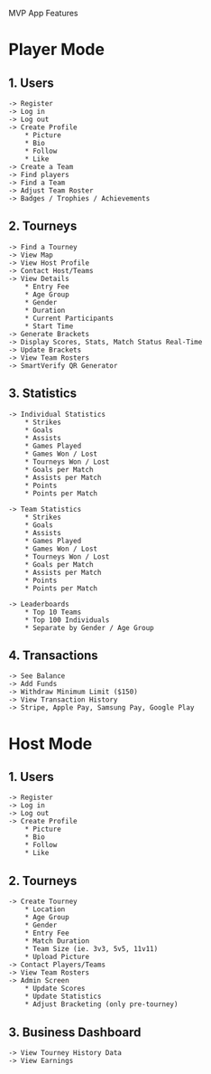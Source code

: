 MVP App Features

# Player Mode

## 1. Users

    -> Register  
    -> Log in  
    -> Log out  
    -> Create Profile
        * Picture
        * Bio
        * Follow
        * Like
    -> Create a Team  
    -> Find players  
    -> Find a Team
    -> Adjust Team Roster
    -> Badges / Trophies / Achievements


## 2. Tourneys
    -> Find a Tourney
    -> View Map
    -> View Host Profile
    -> Contact Host/Teams
    -> View Details
        * Entry Fee
        * Age Group
        * Gender
        * Duration  
        * Current Participants
        * Start Time
    -> Generate Brackets
    -> Display Scores, Stats, Match Status Real-Time
    -> Update Brackets
    -> View Team Rosters
    -> SmartVerify QR Generator

## 3. Statistics

    -> Individual Statistics  
        * Strikes
        * Goals
        * Assists
        * Games Played
        * Games Won / Lost
        * Tourneys Won / Lost
        * Goals per Match
        * Assists per Match
        * Points
        * Points per Match

    -> Team Statistics
        * Strikes
        * Goals
        * Assists
        * Games Played
        * Games Won / Lost
        * Tourneys Won / Lost
        * Goals per Match
        * Assists per Match
        * Points
        * Points per Match

    -> Leaderboards
        * Top 10 Teams
        * Top 100 Individuals
        * Separate by Gender / Age Group

## 4. Transactions
    -> See Balance
    -> Add Funds
    -> Withdraw Minimum Limit ($150)
    -> View Transaction History
    -> Stripe, Apple Pay, Samsung Pay, Google Play

# Host Mode

## 1. Users

    -> Register  
    -> Log in  
    -> Log out  
    -> Create Profile
        * Picture
        * Bio
        * Follow
        * Like 

## 2. Tourneys

    -> Create Tourney
        * Location
        * Age Group
        * Gender
        * Entry Fee
        * Match Duration
        * Team Size (ie. 3v3, 5v5, 11v11)
        * Upload Picture
    -> Contact Players/Teams
    -> View Team Rosters
    -> Admin Screen
        * Update Scores
        * Update Statistics
        * Adjust Bracketing (only pre-tourney)

## 3. Business Dashboard
    -> View Tourney History Data
    -> View Earnings